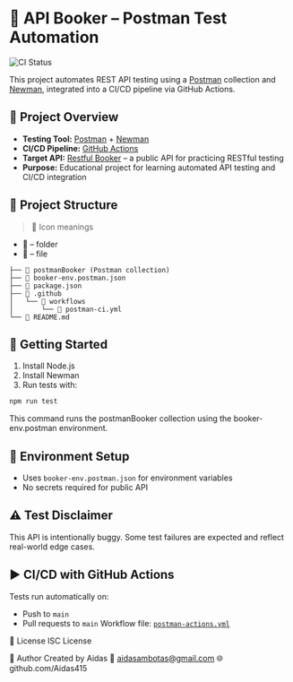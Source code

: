 # 🚀 API Booker – Postman Test Automation

![CI Status](https://github.com/Aidas415/api-booker/actions/workflows/postman-actions.yml/badge.svg)

This project automates REST API testing using a [Postman](https://www.postman.com/) collection and [Newman](https://www.npmjs.com/package/newman), integrated into a CI/CD pipeline via GitHub Actions.

## 📖 Project Overview

- **Testing Tool:** [Postman](https://www.postman.com/) + [Newman](https://www.npmjs.com/package/newman)  
- **CI/CD Pipeline:** [GitHub Actions](https://docs.github.com/en/actions)  
- **Target API:** [Restful Booker](https://restful-booker.herokuapp.com) – a public API for practicing RESTful testing  
- **Purpose:** Educational project for learning automated API testing and CI/CD integration

## 🧩 Project Structure

> 📌 Icon meanings

- 📁 –  folder
- 📄 – file

```
├── 📄 postmanBooker (Postman collection)
├── 📄 booker-env.postman.json
├── 📄 package.json
├── 📁 .github
│   └── 📁 workflows
│       └── 📄 postman-ci.yml
└── 📄 README.md
```

## 🏁 Getting Started

1. Install Node.js  
2. Install Newman  
3. Run tests with:
```bash
npm run test
```
This command runs the postmanBooker collection using the booker-env.postman environment.

## 🔐 Environment Setup
- Uses `booker-env.postman.json` for environment variables
- No secrets required for public API

## ⚠️ Test Disclaimer
This API is intentionally buggy. Some test failures are expected and reflect real-world edge cases.

## ▶️ CI/CD with GitHub Actions
Tests run automatically on:
- Push to `main`
- Pull requests to `main`
Workflow file: [`postman-actions.yml`](https://github.com/Aidas415/api-booker/blob/main/.github/workflows/postman-actions.yml)

📜 License
ISC License

👤 Author
Created by Aidas
📧 aidasambotas@gmail.com
🌐 github.com/Aidas415